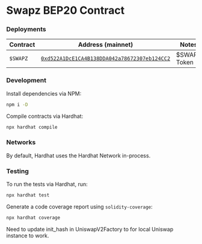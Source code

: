 # Swapz BEP20 Contract

### Deployments

| Contract | Address (mainnet) | Notes |
|-|-|-|
| `$SWAPZ` | [`0xd522A1DcE1CA4B138DDA042a78672307eb124CC2`](https://bscscan.com/address/0xd522A1DcE1CA4B138DDA042a78672307eb124CC2) | $SWAPZ Token |
### Development

Install dependencies via NPM:

```bash
npm i -D
```

Compile contracts via Hardhat:

```bash
npx hardhat compile
```

### Networks

By default, Hardhat uses the Hardhat Network in-process.

### Testing

To run the tests via Hardhat, run:

```bash
npx hardhat test
```

Generate a code coverage report using `solidity-coverage`:

```bash
npx hardhat coverage
```

Need to update init_hash in UniswapV2Factory to for local Uniswap instance to work.